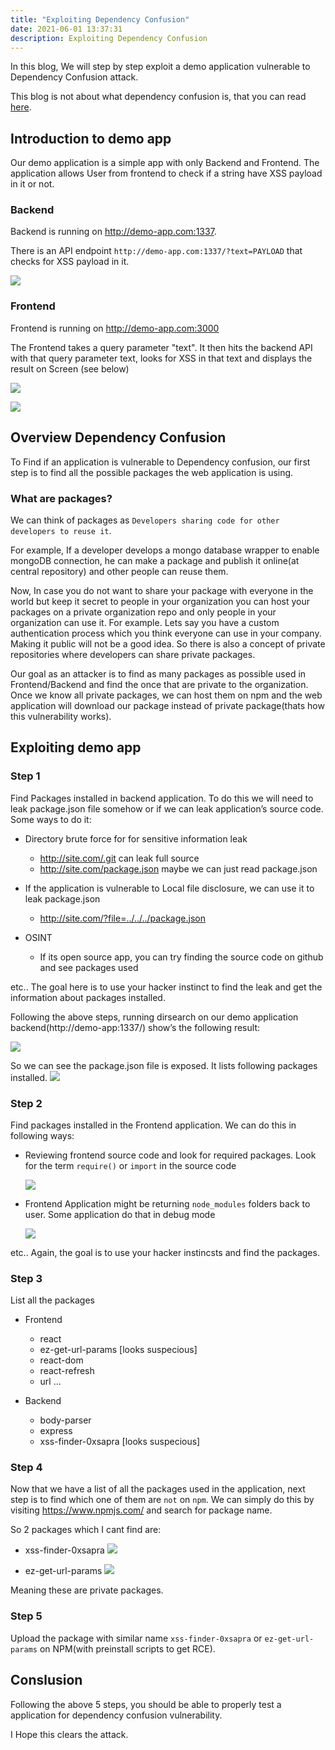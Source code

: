```yaml
---
title: "Exploiting Dependency Confusion"
date: 2021-06-01 13:37:31
description: Exploiting Dependency Confusion
---
```


In this blog, We will step by step exploit a demo application vulnerable to Dependency Confusion attack. 

This blog is not about what dependency confusion is, that you can read [here](https://medium.com/@alex.birsan/dependency-confusion-4a5d60fec610).

## Introduction to demo app

Our demo application is a simple app with only Backend and Frontend. The application allows User from frontend to check if a string have XSS payload in it or not.

### Backend

Backend is running on http://demo-app.com:1337. 

There is an API endpoint `http://demo-app.com:1337/?text=PAYLOAD` that checks for XSS payload in it.

![](/website/assets/images/dep-conf-1.png)

### Frontend

Frontend is running on http://demo-app.com:3000

The Frontend takes a query parameter "text". It then hits the backend API with that query parameter text, looks for XSS in that text and displays the result on Screen (see below)

![](/website/assets/images/dep-conf-2.png)

![](/website/assets/images/dep-conf-3.png)


## Overview Dependency Confusion

To Find if an application is vulnerable to Dependency confusion, our first step is to find all the possible packages the web application is using.  

### What are packages?

We can think of packages as `Developers sharing code for other developers to reuse it`. 

For example, If a developer develops a mongo database wrapper to enable mongoDB connection, he can make a package and publish it online(at central repository) and other people can reuse them. 

Now, In case you do not want to share your package with everyone in the world but keep it secret to people in your organization you can host your packages on a private organization repo and only people in your organization can use it. For example. Lets say you have a custom authentication process which you think everyone can use in your company. Making it public will not be a good idea. So there is also a concept of private repositories where developers can share private packages. 

Our goal as an attacker is to find as many packages as possible used in Frontend/Backend and find the once that are private to the organization. Once we know all private packages, we can host them on npm and the web application will download our package instead of private package(thats how this vulnerability works).

## Exploiting demo app

### Step 1

Find Packages installed in backend application. To do this we will need to leak package.json file somehow or if we can leak application’s source code. Some ways to do it:

* Directory brute force for for sensitive information leak
    * http://site.com/.git can leak full source
    * http://site.com/package.json maybe we can just read package.json

* If the application is vulnerable to Local file disclosure, we can use it to leak package.json 
    * http://site.com/?file=../../../package.json

* OSINT
    * If its open source app, you can try finding the source code on github and see packages used

etc.. The goal here is to use your hacker instinct to find the leak and get the information about packages installed.

Following the above steps, running dirsearch on our demo application backend(http://demo-app:1337/) show’s the following result:

![](/website/assets/images/dep-conf-4.png)

So we can see the package.json file is exposed. It lists following packages installed.
![](/website/assets/images/dep-conf-5.png)

### Step 2

Find packages installed in the Frontend application. We can do this in following ways:
* Reviewing frontend source code and look for required packages. Look for the term `require()` or `import` in the source code

    ![](/website/assets/images/dep-conf-6.png)

* Frontend Application might be returning `node_modules` folders back to user. Some application do that in debug mode

    ![](/website/assets/images/dep-conf-9.png)


etc.. Again, the goal is to use your hacker instincsts and find the packages.

### Step 3

List all the packages 

* Frontend
    * react
    * ez-get-url-params [looks suspecious]
    * react-dom
    * react-refresh
    * url
    ...

* Backend
    * body-parser
    * express
    * xss-finder-0xsapra [looks suspecious]


### Step 4

Now that we have a list of all the packages used in the application, next step is to find which one of them are `not` on `npm`. We can simply do this by visiting https://www.npmjs.com/ and search for package name. 

So 2 packages which I cant find are:

* xss-finder-0xsapra
![](/website/assets/images/dep-conf-7.png)

* ez-get-url-params
![](/website/assets/images/dep-conf-8.png)

Meaning these are private packages.

### Step 5

Upload the package with similar name  `xss-finder-0xsapra` or `ez-get-url-params` on NPM(with preinstall scripts to get RCE).



## Conslusion

Following the above 5 steps, you should be able to properly test a application for dependency confusion vulnerability. 

I Hope this clears the attack. 